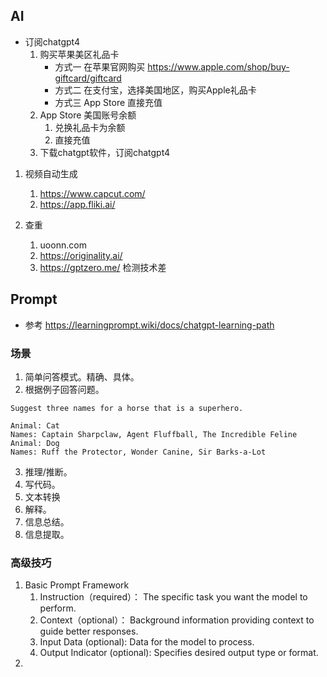 ## AI
- 订阅chatgpt4
    1. 购买苹果美区礼品卡 
        - 方式一 在苹果官网购买 https://www.apple.com/shop/buy-giftcard/giftcard 
        - 方式二 在支付宝，选择美国地区，购买Apple礼品卡
        - 方式三 App Store 直接充值
    2. App Store 美国账号余额
        1. 兑换礼品卡为余额
        2. 直接充值
    3. 下载chatgpt软件，订阅chatgpt4

1. 视频自动生成 
    1. https://www.capcut.com/
    2. https://app.fliki.ai/

2. 查重
    1. uoonn.com
    2. https://originality.ai/
    3. https://gptzero.me/  检测技术差

## Prompt 
- 参考 https://learningprompt.wiki/docs/chatgpt-learning-path
### 场景
1. 简单问答模式。精确、具体。
2. 根据例子回答问题。
```
Suggest three names for a horse that is a superhero.

Animal: Cat
Names: Captain Sharpclaw, Agent Fluffball, The Incredible Feline
Animal: Dog
Names: Ruff the Protector, Wonder Canine, Sir Barks-a-Lot
```
3. 推理/推断。
4. 写代码。
5. 文本转换
6. 解释。
7. 信息总结。
8. 信息提取。

### 高级技巧
1. Basic Prompt Framework
    1. Instruction（required）： The specific task you want the model to perform.
    2. Context（optional）： Background information providing context to guide better responses.
    3. Input Data (optional): Data for the model to process.
    4. Output Indicator (optional): Specifies desired output type or format.
2. 